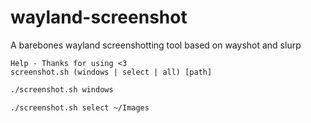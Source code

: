 # wayland-screenshot
A barebones wayland screenshotting tool based on wayshot and slurp

```
Help - Thanks for using <3
screenshot.sh (windows | select | all) [path]
```

```bash
./screenshot.sh windows
```

```bash
./screenshot.sh select ~/Images
```
